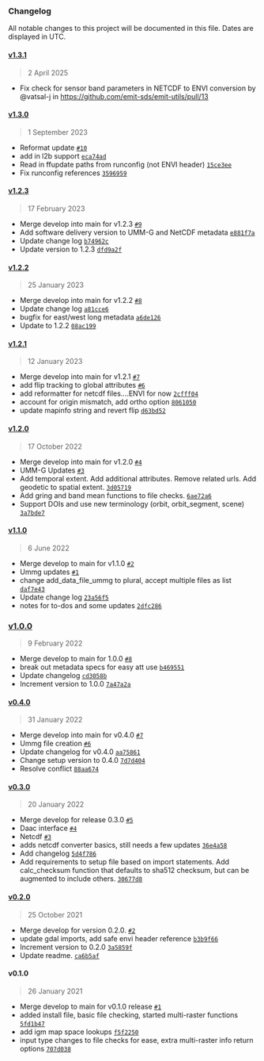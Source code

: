### Changelog

All notable changes to this project will be documented in this file. Dates are displayed in UTC.

#### [v1.3.1](https://github.com/emit-sds/emit-utils/compare/v1.3.0...v1.3.1)

> 2 April 2025
> 
* Fix check for sensor band parameters in NETCDF to ENVI conversion by @vatsal-j in https://github.com/emit-sds/emit-utils/pull/13

#### [v1.3.0](https://github.com/emit-sds/emit-utils/compare/v1.2.3...v1.3.0)

> 1 September 2023

- Reformat update [`#10`](https://github.com/emit-sds/emit-utils/pull/10)
- add in l2b support [`eca74ad`](https://github.com/emit-sds/emit-utils/commit/eca74adc7e17a1d5ee0af072d5f02881146350ed)
- Read in ffupdate paths from runconfig (not ENVI header) [`15ce3ee`](https://github.com/emit-sds/emit-utils/commit/15ce3ee7a01c3824def5914c72332a8d84024025)
- Fix runconfig references [`3596959`](https://github.com/emit-sds/emit-utils/commit/3596959d5f1b103e82179361ffd4d5ed3b0a7ab2)

#### [v1.2.3](https://github.com/emit-sds/emit-utils/compare/v1.2.2...v1.2.3)

> 17 February 2023

- Merge develop into main for v1.2.3 [`#9`](https://github.com/emit-sds/emit-utils/pull/9)
- Add software delivery version to UMM-G and NetCDF metadata [`e881f7a`](https://github.com/emit-sds/emit-utils/commit/e881f7af6e77e97408426d211e6dd4d6c80e8b15)
- Update change log [`b74962c`](https://github.com/emit-sds/emit-utils/commit/b74962c78a3f5af76e3706a5e2c27980fb2d91c9)
- Update version to 1.2.3 [`dfd9a2f`](https://github.com/emit-sds/emit-utils/commit/dfd9a2f7ae978840f09e483dc7f75268858e189a)

#### [v1.2.2](https://github.com/emit-sds/emit-utils/compare/v1.2.1...v1.2.2)

> 25 January 2023

- Merge develop into main for v1.2.2 [`#8`](https://github.com/emit-sds/emit-utils/pull/8)
- Update change log [`a81cce6`](https://github.com/emit-sds/emit-utils/commit/a81cce608ab526cf022f5f257496096341e849f0)
- bugfix for east/west long metadata [`a6de126`](https://github.com/emit-sds/emit-utils/commit/a6de12627606c615fc462c60f30fb3a9779b9cb3)
- Update to 1.2.2 [`08ac199`](https://github.com/emit-sds/emit-utils/commit/08ac1993ffd5762234836925094f6a390f41ed87)

#### [v1.2.1](https://github.com/emit-sds/emit-utils/compare/v1.2.0...v1.2.1)

> 12 January 2023

- Merge develop into main for v1.2.1 [`#7`](https://github.com/emit-sds/emit-utils/pull/7)
- add flip tracking to global attributes [`#6`](https://github.com/emit-sds/emit-utils/pull/6)
- add reformatter for netcdf files....ENVI for now [`2cfff04`](https://github.com/emit-sds/emit-utils/commit/2cfff0430d4dbf6352adf5ef5f842137039c7c32)
- account for origin mismatch, add ortho option [`8061050`](https://github.com/emit-sds/emit-utils/commit/8061050edb9d7d3eea632ae09a511824f5e5d8e2)
- update mapinfo string and revert flip [`d63bd52`](https://github.com/emit-sds/emit-utils/commit/d63bd52f09e00e61ee7da82e6d0f8b52e055516e)

#### [v1.2.0](https://github.com/emit-sds/emit-utils/compare/v1.1.0...v1.2.0)

> 17 October 2022

- Merge develop into main for v1.2.0 [`#4`](https://github.com/emit-sds/emit-utils/pull/4)
- UMM-G Updates [`#3`](https://github.com/emit-sds/emit-utils/pull/3)
- Add temporal extent. Add additional attributes. Remove related urls. Add geodetic to spatial extent. [`3d05719`](https://github.com/emit-sds/emit-utils/commit/3d057192b36193e36a7985fd0609dc3d2e3fef8c)
- Add gring and band mean functions to file checks. [`6ae72a6`](https://github.com/emit-sds/emit-utils/commit/6ae72a63e4938df715008e4df10d59bd05e08f92)
- Support DOIs and use new terminology (orbit, orbit_segment, scene) [`3a7bde7`](https://github.com/emit-sds/emit-utils/commit/3a7bde7bcd9b9ca8e30458bb181688cf83ed2e1f)

#### [v1.1.0](https://github.com/emit-sds/emit-utils/compare/v1.0.0...v1.1.0)

> 6 June 2022

- Merge develop to main for v1.1.0 [`#2`](https://github.com/emit-sds/emit-utils/pull/2)
- Ummg updates [`#1`](https://github.com/emit-sds/emit-utils/pull/1)
- change add_data_file_ummg to plural, accept multiple files as list [`daf7e43`](https://github.com/emit-sds/emit-utils/commit/daf7e437b6e2c265f907152b32edc9fd862f153b)
- Update change log [`23a56f5`](https://github.com/emit-sds/emit-utils/commit/23a56f5bf5a9947992cf6d046b65f6ac96d95361)
- notes for to-dos and some updates [`2dfc286`](https://github.com/emit-sds/emit-utils/commit/2dfc286c0cafb38daf404d295c1c0845d6cd2641)

### [v1.0.0](https://github.com/emit-sds/emit-utils/compare/v0.4.0...v1.0.0)

> 9 February 2022

- Merge develop to main for 1.0.0 [`#8`](https://github.com/emit-sds/emit-utils/pull/8)
- break out metadata specs for easy att use [`b469551`](https://github.com/emit-sds/emit-utils/commit/b4695512a9276bf79f6e1435fb59e66c547f320e)
- Update changelog [`cd3058b`](https://github.com/emit-sds/emit-utils/commit/cd3058bbc12754a0e34f928d92bd67f53bf06f70)
- Increment version to 1.0.0 [`7a47a2a`](https://github.com/emit-sds/emit-utils/commit/7a47a2a93405fe3c4e9a2bc06aa4a1aac4dd84c1)

#### [v0.4.0](https://github.com/emit-sds/emit-utils/compare/v0.3.0...v0.4.0)

> 31 January 2022

- Merge develop into main for v0.4.0 [`#7`](https://github.com/emit-sds/emit-utils/pull/7)
- Ummg file creation [`#6`](https://github.com/emit-sds/emit-utils/pull/6)
- Update changelog for v0.4.0 [`aa75861`](https://github.com/emit-sds/emit-utils/commit/aa75861c7daf8e3c4fb9a22327355a38aacd9e7b)
- Change setup version to 0.4.0 [`7d7d404`](https://github.com/emit-sds/emit-utils/commit/7d7d404a3e5a9ba622354aac1adb606474412e67)
- Resolve conflict [`88aa674`](https://github.com/emit-sds/emit-utils/commit/88aa674c2adce357a61cae0a2e9fcf505f12e9d2)

#### [v0.3.0](https://github.com/emit-sds/emit-utils/compare/v0.2.0...v0.3.0)

> 20 January 2022

- Merge develop for release 0.3.0 [`#5`](https://github.com/emit-sds/emit-utils/pull/5)
- Daac interface [`#4`](https://github.com/emit-sds/emit-utils/pull/4)
- Netcdf [`#3`](https://github.com/emit-sds/emit-utils/pull/3)
- adds netcdf converter basics, still needs a few updates [`36e4a58`](https://github.com/emit-sds/emit-utils/commit/36e4a58dce35d88b3ffafb217d9243e39ed5b1ec)
- Add changelog [`5d4f786`](https://github.com/emit-sds/emit-utils/commit/5d4f786868c3b3dcb5bdd78a932ef95b63177c9c)
- Add requirements to setup file based on import statements. Add calc_checksum function that defaults to sha512 checksum, but can be augmented to include others. [`30677d8`](https://github.com/emit-sds/emit-utils/commit/30677d8cf8bdda89f32cb23252826e95c100a72d)

#### [v0.2.0](https://github.com/emit-sds/emit-utils/compare/v0.1.0...v0.2.0)

> 25 October 2021

- Merge develop for version 0.2.0. [`#2`](https://github.com/emit-sds/emit-utils/pull/2)
- update gdal imports, add safe envi header reference [`b3b9f66`](https://github.com/emit-sds/emit-utils/commit/b3b9f663e23ebbebc8e6b183f9bd90c3a20639f5)
- Increment version to 0.2.0 [`3a5859f`](https://github.com/emit-sds/emit-utils/commit/3a5859fac439dfc8bc968b1e072535b69861843f)
- Update readme. [`ca6b5af`](https://github.com/emit-sds/emit-utils/commit/ca6b5af3df2229cd78b6dba2885fc38b496a7604)

#### v0.1.0

> 26 January 2021

- Merge develop to main for v0.1.0 release [`#1`](https://github.com/emit-sds/emit-utils/pull/1)
- added install file, basic file checking, started multi-raster functions [`5fd1b47`](https://github.com/emit-sds/emit-utils/commit/5fd1b4784a21cc948be410565ca5e525dfbf0c7f)
- add igm map space lookups [`f5f2250`](https://github.com/emit-sds/emit-utils/commit/f5f2250a9ab6faa3bba44718f3d13509b84a9439)
- input type changes to file checks for ease, extra multi-raster info return options [`707d038`](https://github.com/emit-sds/emit-utils/commit/707d03868cb1b5ad0473350a268a158577cee20c)
